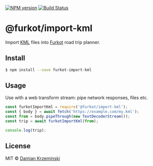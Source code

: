 [![NPM version][npm-image]][npm-url]
[![Build Status][build-image]][build-url]

# @furkot/import-kml

Import [KML] files into [Furkot] road trip planner.

## Install

```sh
$ npm install --save furkot-import-kml
```

## Usage

Use with a web transform stream: pipe network responses, files etc.

```js
const furkotImportKml = require('@furkot/import-kml');
const { body } = await fetch('https://example.com/my.kml');
const from = body.pipeThrough(new TextDecoderStream());
const trip = await furkotImportKml(from);

console.log(trip);
```

## License

MIT © [Damian Krzeminski](https://code42day.com)

[Furkot]: https://furkot.com
[KML]: https://developers.google.com/kml

[npm-image]: https://img.shields.io/npm/v/@furkot/import-kml
[npm-url]: https://npmjs.org/package/@furkot/import-kml

[build-url]: https://github.com/furkot/import-kml/actions/workflows/check.yaml
[build-image]: https://img.shields.io/github/actions/workflow/status/furkot/import-kml/check.yaml?branch=main
